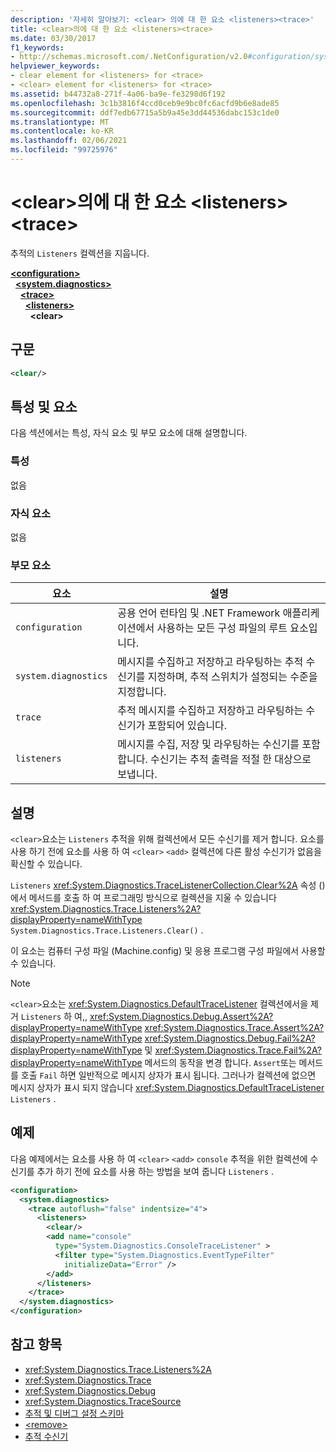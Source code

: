 ```yaml
---
description: '자세히 알아보기: <clear> 의에 대 한 요소 <listeners><trace>'
title: <clear>의에 대 한 요소 <listeners><trace>
ms.date: 03/30/2017
f1_keywords:
- http://schemas.microsoft.com/.NetConfiguration/v2.0#configuration/system.diagnostics/trace/listeners/clear
helpviewer_keywords:
- clear element for <listeners> for <trace>
- <clear> element for <listeners> for <trace>
ms.assetid: b44732a8-271f-4a06-ba9e-fe3298d6f192
ms.openlocfilehash: 3c1b3816f4ccd0ceb9e9bc0fc6acfd9b6e8ade85
ms.sourcegitcommit: ddf7edb67715a5b9a45e3dd44536dabc153c1de0
ms.translationtype: MT
ms.contentlocale: ko-KR
ms.lasthandoff: 02/06/2021
ms.locfileid: "99725976"
---
```

# <a name="clear-element-for-listeners-for-trace"></a>\<clear>의에 대 한 요소 \<listeners>\<trace>

추적의 `Listeners` 컬렉션을 지웁니다.  

[**\<configuration>**](../configuration-element.md)\
&nbsp;&nbsp;[**\<system.diagnostics>**](system-diagnostics-element.md)\
&nbsp;&nbsp;&nbsp;&nbsp;[**\<trace>**](trace-element.md)\
&nbsp;&nbsp;&nbsp;&nbsp;&nbsp;&nbsp;[**\<listeners>**](listeners-element-for-trace.md)\
&nbsp;&nbsp;&nbsp;&nbsp;&nbsp;&nbsp;&nbsp;&nbsp;**\<clear>**

## <a name="syntax"></a>구문  
  
```xml  
<clear/>  
```  
  
## <a name="attributes-and-elements"></a>특성 및 요소  

 다음 섹션에서는 특성, 자식 요소 및 부모 요소에 대해 설명합니다.  
  
### <a name="attributes"></a>특성  

 없음  
  
### <a name="child-elements"></a>자식 요소  

 없음  
  
### <a name="parent-elements"></a>부모 요소  
  
|요소|설명|  
|-------------|-----------------|  
|`configuration`|공용 언어 런타임 및 .NET Framework 애플리케이션에서 사용하는 모든 구성 파일의 루트 요소입니다.|  
|`system.diagnostics`|메시지를 수집하고 저장하고 라우팅하는 추적 수신기를 지정하며, 추적 스위치가 설정되는 수준을 지정합니다.|  
|`trace`|추적 메시지를 수집하고 저장하고 라우팅하는 수신기가 포함되어 있습니다.|  
|`listeners`|메시지를 수집, 저장 및 라우팅하는 수신기를 포함 합니다. 수신기는 추적 출력을 적절 한 대상으로 보냅니다.|  
  
## <a name="remarks"></a>설명  

 `<clear>`요소는 `Listeners` 추적을 위해 컬렉션에서 모든 수신기를 제거 합니다. 요소를 사용 하기 전에 요소를 사용 하 여 `<clear>` `<add>` 컬렉션에 다른 활성 수신기가 없음을 확신할 수 있습니다.  
  
 `Listeners` <xref:System.Diagnostics.TraceListenerCollection.Clear%2A> 속성 ()에서 메서드를 호출 하 여 프로그래밍 방식으로 컬렉션을 지울 수 있습니다 <xref:System.Diagnostics.Trace.Listeners%2A?displayProperty=nameWithType> `System.Diagnostics.Trace.Listeners.Clear()` .  
  
 이 요소는 컴퓨터 구성 파일 (Machine.config) 및 응용 프로그램 구성 파일에서 사용할 수 있습니다.  
  
> [!NOTE]
> `<clear>`요소는 <xref:System.Diagnostics.DefaultTraceListener> 컬렉션에서을 제거 `Listeners` 하 여,, <xref:System.Diagnostics.Debug.Assert%2A?displayProperty=nameWithType> <xref:System.Diagnostics.Trace.Assert%2A?displayProperty=nameWithType> <xref:System.Diagnostics.Debug.Fail%2A?displayProperty=nameWithType> 및 <xref:System.Diagnostics.Trace.Fail%2A?displayProperty=nameWithType> 메서드의 동작을 변경 합니다. `Assert`또는 메서드를 호출 `Fail` 하면 일반적으로 메시지 상자가 표시 됩니다. 그러나가 컬렉션에 없으면 메시지 상자가 표시 되지 않습니다 <xref:System.Diagnostics.DefaultTraceListener> `Listeners` .  
  
## <a name="example"></a>예제  

 다음 예제에서는 요소를 사용 하 여 `<clear>` `<add>` `console` 추적을 위한 컬렉션에 수신기를 추가 하기 전에 요소를 사용 하는 방법을 보여 줍니다 `Listeners` .  
  
```xml  
<configuration>  
  <system.diagnostics>  
    <trace autoflush="false" indentsize="4">  
      <listeners>  
        <clear/>  
        <add name="console"
          type="System.Diagnostics.ConsoleTraceListener" >  
          <filter type="System.Diagnostics.EventTypeFilter"
            initializeData="Error" />  
        </add>  
      </listeners>  
    </trace>  
  </system.diagnostics>  
</configuration>
```  
  
## <a name="see-also"></a>참고 항목

- <xref:System.Diagnostics.Trace.Listeners%2A>
- <xref:System.Diagnostics.Trace>
- <xref:System.Diagnostics.Debug>
- <xref:System.Diagnostics.TraceSource>
- [추적 및 디버그 설정 스키마](index.md)
- [\<remove>](remove-element-for-listeners-for-trace.md)
- [추적 수신기](../../../debug-trace-profile/trace-listeners.md)

